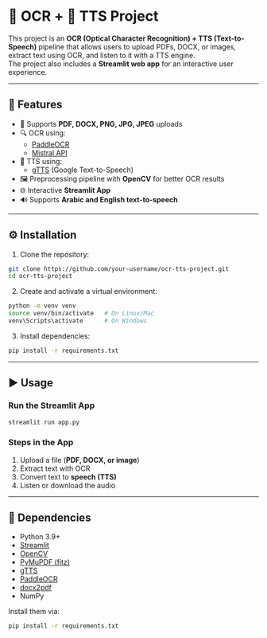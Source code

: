# 📖 OCR + 🎤 TTS Project

This project is an **OCR (Optical Character Recognition) + TTS (Text-to-Speech)** pipeline that allows users to upload PDFs, DOCX, or images, extract text using OCR, and listen to it with a TTS engine.  
The project also includes a **Streamlit web app** for an interactive user experience.

---

## 🚀 Features

- 📂 Supports **PDF, DOCX, PNG, JPG, JPEG** uploads  
- 🔍 OCR using:
  - [PaddleOCR](https://github.com/PaddlePaddle/PaddleOCR)
  - [Mistral API](https://mistral.ai/)  
- 🎤 TTS using:
  - [gTTS](https://pypi.org/project/gTTS/) (Google Text-to-Speech)  
- 🖼️ Preprocessing pipeline with **OpenCV** for better OCR results  
- 🌐 Interactive **Streamlit App**  
- 🔊 Supports **Arabic and English text-to-speech**  


---

## ⚙️ Installation

1. Clone the repository:

```bash
git clone https://github.com/your-username/ocr-tts-project.git
cd ocr-tts-project
```

2. Create and activate a virtual environment:

```bash
python -m venv venv
source venv/bin/activate   # On Linux/Mac
venv\Scripts\activate      # On Windows
```

3. Install dependencies:

```bash
pip install -r requirements.txt
```

---

## ▶️ Usage

### Run the Streamlit App

```bash
streamlit run app.py
```

### Steps in the App
1. Upload a file (**PDF, DOCX, or image**)  
2. Extract text with OCR  
3. Convert text to **speech (TTS)**  
4. Listen or download the audio  

---

## 🧰 Dependencies

- Python 3.9+  
- [Streamlit](https://streamlit.io/)  
- [OpenCV](https://opencv.org/)  
- [PyMuPDF (fitz)](https://pymupdf.readthedocs.io/en/latest/)  
- [gTTS](https://pypi.org/project/gTTS/)  
- [PaddleOCR](https://github.com/PaddlePaddle/PaddleOCR)  
- [docx2pdf](https://pypi.org/project/docx2pdf/)  
- NumPy  

Install them via:

```bash
pip install -r requirements.txt
```


